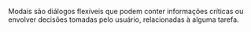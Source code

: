 Modais são diálogos flexíveis que podem conter informações críticas ou envolver decisões tomadas pelo usuário, relacionadas à alguma tarefa. 
